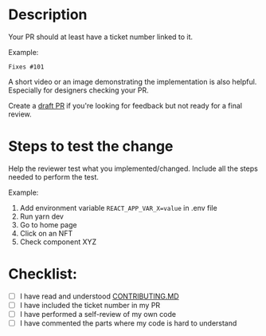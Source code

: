 # Description

Your PR should at least have a ticket number linked to it.

Example:

`Fixes #101`

A short video or an image demonstrating the implementation is also helpful. Especially for designers checking your PR.

Create a [draft PR](https://github.blog/2019-02-14-introducing-draft-pull-requests/) if you're looking for feedback but not ready for a final review.

# Steps to test the change

Help the reviewer test what you implemented/changed. Include all the steps needed to perform the test.

Example:

1. Add environment variable `REACT_APP_VAR_X=value` in .env file
2. Run yarn dev
3. Go to home page
4. Click on an NFT
5. Check component XYZ

# Checklist:

- [ ] I have read and understood [CONTRIBUTING.MD](/CONTRIBUTING.md)
- [ ] I have included the ticket number in my PR
- [ ] I have performed a self-review of my own code
- [ ] I have commented the parts where my code is hard to understand
